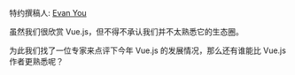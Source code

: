 特约撰稿人: [Evan You](https://twitter.com/youyuxi)

虽然我们很欣赏 Vue.js，但不得不承认我们并不太熟悉它的生态圈。

为此我们找了一位专家来点评下今年 Vue.js 的发展情况，那么还有谁能比 Vue.js 作者更熟悉呢？
